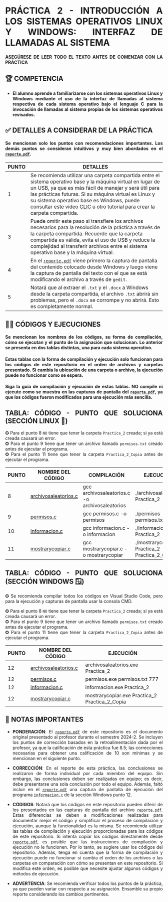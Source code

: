 <div style="text-align: justify">

# PRÁCTICA 2 - INTRODUCCIÓN A LOS SISTEMAS OPERATIVOS LINUX Y WINDOWS: INTERFAZ DE LLAMADAS AL SISTEMA

#### ASEGÚRESE DE LEER TODO EL TEXTO ANTES DE COMENZAR CON LA PRÁCTICA

## 🏆 COMPETENCIA

- **El alumno aprende a familiarizarse con los sistemas operativos Linux y Windows mediante el uso de la interfaz de llamadas al sistema respectiva de cada sistema operativo bajo el lenguaje C para la invocación de llamadas al sistema propias de los sistemas operativos revisados.**

## ✅ DETALLES A CONSIDERAR DE LA PRÁCTICA

#### Se mencionan solo los puntos con recomendaciones importantes. Los demás puntos se consideran intuitivos y muy bien abordados en el [`reporte.pdf`](Unidad1_Práctica2_Reporte.pdf).

| PUNTO | DETALLES |
|-------|----------|
| 1     | Se recomienda utilizar una carpeta compartida entre el sistema operativo base y la máquina virtual en lugar de un USB, ya que es más fácil de manejar y será útil para las prácticas futuras. Si su máquina virtual es Linux y su sistema operativo base es Windows, puede consultar este video [CLIC](https://www.youtube.com/watch?v=Mzd5i48OAiU) u otro tutorial para crear la carpeta compartida. |
| 3     | Puede omitir este paso si transfiere los archivos necesarios para la resolución de la práctica a través de la carpeta compartida. Recuerde que la carpeta compartida es válida, evita el uso de USB y reduce la complejidad al transferir archivos entre el sistema operativo base y la máquina virtual. |
| 4     | En el [`reporte.pdf`](Unidad1_Práctica2_Reporte.pdf) viene primero la captura de pantalla del contenido colocado desde Windows y luego viene la captura de pantalla del texto con el que se está modificando el archivo a través de `gedit`. |
| 5     | Notará que al extraer el `.txt` y el `.docx` a Windows desde la carpeta compartida, el archivo `.txt` abrirá sin problemas, pero el `.docx` se corrompe y no abrirá. Esto es completamente normal. |

## 🧑‍💻 CÓDIGOS Y EJECUCIONES

#### Se mencionan los nombres de los códigos, su forma de compilación, cómo se ejecutan y el punto de la asignación que solucionan. Lo anterior se presenta en dos tablas distintas, una para cada sistema operativo.

#### Estas tablas con la forma de compilación y ejecución solo funcionan para los códigos de este repositorio en el orden de archivos y carpetas presentado. Si cambia la ubicación de una carpeta o archivo, la ejecución puede no funcionar como se espera.

#### Siga la guía de compilación y ejecución de estas tablas. NO compile ni ejecute como se muestra en las capturas de pantalla del [`reporte.pdf`](Unidad1_Práctica2_Reporte.pdf), ya que los códigos fueron modificados para una ejecución más sencilla.

## TABLA: CÓDIGO - PUNTO QUE SOLUCIONA (SECCIÓN LINUX 🐧)

✪ Para el punto 8 `NO` tiene que tener la carpeta `Practica_2` creada; si ya está creada causará un error.  
✪ Para el punto 9 tiene que tener un archivo llamado `permisos.txt` creado antes de ejecutar el programa.  
✪ Para el punto 11 tiene que tener la carpeta `Practica_2_Copia` antes de ejecutar el programa.

| PUNTO | NOMBRE DEL CÓDIGO | COMPILACIÓN | EJECUCIÓN |
|-------|-------------------|-------------|-----------|
| 8     | [archivosaleatorios.c](LINUX/archivosaleatorios.c) | gcc archivosaleatorios.c -o archivosaleatorios | ./archivosaleatorios Practica_2 |
| 9     | [permisos.c](LINUX/permisos.c) | gcc permisos.c -o permisos | ./permisos permisos.txt 777 |
| 10    | [informacion.c](LINUX/informacion.c) | gcc informacion.c -o informacion | ./informacion Practica_2 |
| 11    | [mostrarycopiar.c](LINUX/mostrarycopiar.c) | gcc mostrarycopiar.c -o mostrarycopiar | ./mostrarycopiar Practica_2 Practica_2_Copia |

## TABLA: CÓDIGO - PUNTO QUE SOLUCIONA (SECCIÓN WINDOWS 🪟)

✪ Se recomienda compilar todos los códigos en Visual Studio Code, pero para la ejecución y capturas de pantalla usar la consola CMD.

✪ Para el punto 8 `NO` tiene que tener la carpeta `Practica_2` creada; si ya está creada causará un error.  
✪ Para el punto 9 tiene que tener un archivo llamado `permisos.txt` creado antes de ejecutar el programa.  
✪ Para el punto 11 tiene que tener la carpeta `Practica_2_Copia` antes de ejecutar el programa.

| PUNTO | NOMBRE DEL CÓDIGO | EJECUCIÓN |
|-------|-------------------|-----------|
| 12    | [archivosaleatorios.c](WINDOWS/archivosaleatorios.c) | archivosaleatorios.exe Practica_2 |
| 12    | [permisos.c](WINDOWS/permisos.c) | permisos.exe permisos.txt 777 |
| 12    | [informacion.c](WINDOWS/informacion.c) | informacion.exe Practica_2 |
| 12    | [mostrarycopiar.c](WINDOWS/mostrarycopiar.c) | mostrarycopiar.exe Practica_2 Practica_2_Copia |

## 📝 NOTAS IMPORTANTES

- **PONDERACIÓN**: El [`reporte.pdf`](Unidad1_Práctica2_Reporte.pdf) de este repositorio es el documento original presentado al profesor durante el semestre 2024-2. Se incluyen los puntos de corrección basados en la retroalimentación dada por el profesor, ya que la calificación de esta práctica fue 8.5; las correcciones necesarias para obtener una calificación de 10 son mínimas y se mencionan en el siguiente punto.

- **CORRECCIÓN**: En el reporte de esta práctica, las conclusiones se realizaron de forma individual por cada miembro del equipo. Sin embargo, las conclusiones deben ser realizadas en equipo; es decir, debe presentarse una sola conclusión por todo el equipo. Además, faltó incluir en el [`reporte.pdf`](Unidad1_Práctica2_Reporte.pdf) una captura de pantalla de ejecución del programa [`informacion.c`](WINDOWS/informacion.c) de la sección Windows punto 12.

- **CÓDIGOS**: Notará que los códigos en este repositorio pueden diferir de los presentados en las capturas de pantalla del archivo [`reporte.pdf`](Unidad1_Práctica2_Reporte.pdf). Estas diferencias se deben a modificaciones realizadas para documentar mejor el código y simplificar el proceso de compilación y ejecución, aunque la funcionalidad es la misma. Se recomienda utilizar las tablas de compilación y ejecución proporcionadas para los códigos de este repositorio. Si intenta copiar los códigos directamente desde [`reporte.pdf`](Unidad1_Práctica2_Reporte.pdf), es posible que las instrucciones de compilación y ejecución no le funcionen. Por lo tanto, se sugiere usar los códigos del repositorio. Además, tenga en cuenta que la forma de compilación y ejecución puede no funcionar si cambia el orden de los archivos o las carpetas en comparación con cómo se presentan en este repositorio. Si modifica este orden, es posible que necesite ajustar algunos códigos y métodos de ejecución.

- **ADVERTENCIA**: Se recomienda verificar todos los puntos de la práctica, ya que pueden variar con respecto a su asignación. Ensamble su propio reporte considerando los cambios pertinentes.

</div>